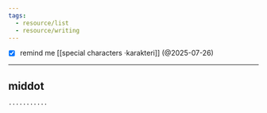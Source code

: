 ```yaml
---
tags:
  - resource/list
  - resource/writing
---
```

- [x] remind me [[special characters ·karakteri]] (@2025-07-26)
___
## middot

	···········
